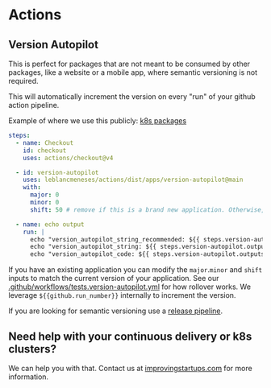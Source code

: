 # Actions

## Version Autopilot

This is perfect for packages that are not meant to be consumed by other packages, like a website or a mobile app,
where semantic versioning is not required.

This will automatically increment the version on every "run" of your github action pipeline.

Example of where we use this publicly: [k8s packages](https://console.cloud.google.com/artifacts/docker/wwwrobusthavencom/us-central1/public-dev?project=wwwrobusthavencom)


```yaml
steps:
  - name: Checkout
    id: checkout
    uses: actions/checkout@v4

  - id: version-autopilot
    uses: leblancmeneses/actions/dist/apps/version-autopilot@main
    with:
      major: 0
      minor: 0
      shift: 50 # remove if this is a brand new application. Otherwise, use this to match your current version.

  - name: echo output
    run: |
      echo "version_autopilot_string_recommended: ${{ steps.version-autopilot.outputs.version_autopilot_string_recommended }}"
      echo "version_autopilot_string: ${{ steps.version-autopilot.outputs.version_autopilot_string }}"
      echo "version_autopilot_code: ${{ steps.version-autopilot.outputs.version_autopilot_code }}"
```

If you have an existing application you can modify the `major`.`minor` and `shift` inputs to match the current version of your application.
See our [.github/workflows/tests.version-autopilot.yml](.github/workflows/tests.version-autopilot.yml) for how rollover works. We leverage `${{github.run_number}}` internally to increment the version.

If you are looking for semantic versioning use a [release pipeline](https://docs.github.com/en/repositories/releasing-projects-on-github/managing-releases-in-a-repository).


## Need help with your continuous delivery or k8s clusters?

We can help you with that. Contact us at [improvingstartups.com](https://improvingstartups.com) for more information.

